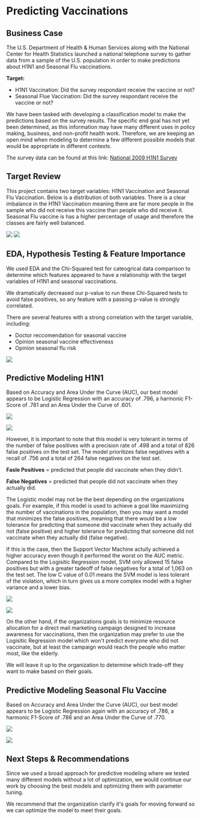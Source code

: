 # Predicting Vaccinations

## Business Case

The U.S. Department of Health & Human Services alomg with the National Center for Health Statistics launched a national telephone survey to gather data from a sample of the U.S. population in order to make predictions about H1N1 and Seasonal Flu vaccinations.

**Target:**
  * H1N1 Vaccination: Did the survey respondant receive the vaccine or not?
  * Seasonal Flue Vaccination: Did the survey respondant receive the vaccine or not?

We have been tasked with developing a classification model to make the predictions based on the survey results.  The specific end goal has not yet been determined, as this information may have many different uses in policy making, business, and non-profit health work.  Therefore, we are keeping an open mind when modeling to determine a few different possible models that would be appropriate in different contexts.

The survey data can be found at this link: [National 2009 H1N1 Survey](https://www.drivendata.org/competitions/66/flu-shot-learning/page/210/)


## Target Review

This project contains two target variables: H1N1 Vaccination and Seasonal Flu Vaccination.  Below is a distribution of both variables.  There is a clear imbalance in the H1N1 Vaccination meaning there are far more people in the sample who did not receive this vaccine than people who did receive it.  Seasonal Flu vaccine is has a higher percentage of usage and therefore the classes are fairly well balanced.

![](img/h1n1_imbalance_check.png) ![](img/seas_imbalance_check.png)

## EDA, Hypothesis Testing & Feature Importance

We used EDA and the Chi-Squared test for cateogrical data comparison to determine which features appeared to have a relationship with the target variables of H1N1 and seasonal vaccinations.

We dramatically decreased our p-value to run these Chi-Squared tests to avoid false positives, so any feature with a passing p-value is strongly correlated.

There are several features with a strong correlation with the target variable, including:
  * Doctor reccomendation for seasonal vaccine
  * Opinion seasonal vaccine effectiveness
  * Opinion seasonal flu risk
  
![](img/h1n1_feature_importance.png)
  
## Predictive Modeling H1N1

Based on Accuracy and Area Under the Curve (AUC), our best model appears to be Logistic Regression with an accuracy of .796, a harmonic F1-Score of .781 and an Area Under the Curve of .601.

![](img/logreg_confusion_matrix.png)

![](img/logreg_roc.png)

However, it is important to note that this model is very tolerant in terms of the number of false positives with a precision rate of .498 and a total of 826 false positives on the test set.  The model prioritizes false negatives with a recall of .756 and a total of 264 false negatives on the test set.

**Fasle Positives** = predicted that people did vaccinate when they didn't.

**False Negatives** = predicted that people did not vaccinate when they actually did.

The Logistic model may not be the best depending on the organizations goals.  For example, if this model is used to achieve a goal like maximizing the number of vaccinations in the population, then you may want a model that minimizes the false positives, meaning that there would be a low tolerance for predicting that someone did vaccinate when they actually did not (false positive) and higher tolerance for predicting that someone did not vaccinate when they actually did (false negative).

If this is the case, then the Support Vector Machine actully achieved a higher accuracy even though it performed the worst on the AUC metric.  Compared to the Logisitic Regression model, SVM only allowed 15 false positives but with a greater tadeoff of false negatives for a total of 1,063 on the test set.  The low C value of 0.01 means the SVM model is less tolerant of the violation, which in turn gives us a more complex model with a higher variance and a lower bias.

![](img/svm_confusion_matrix.png)

![](img/svm_roc.png)

On the other hand, if the organizations goals is to minimize resource allocation for a direct mail marketing campaign designed to increase awareness for vaccinations, then the organization may prefer to use the Logisitic Regression model which won't predict everyone who did not vaccinate, but at least the campaign would reach the people who matter most, like the elderly.

We will leave it up to the organization to determine which trade-off they want to make based on their goals.

## Predictive Modeling Seasonal Flu Vaccine

Based on Accuracy and Area Under the Curve (AUC), our best model appears to be Logistic Regression again with an accuracy of .786, a harmonic F1-Score of .786 and an Area Under the Curve of .770.

![](img/confusion_seasonal.png)

![](img/roc_seasonal.png)

## Next Steps & Recommendations

Since we used a broad approach for predictive modeling where we tested many different models without a lot of optimization, we would continue our work by choosing the best models and optimizing them with parameter tuning.

We recommend that the organization clarify it's goals for moving forward so we can optimize the model to meet their goals.


